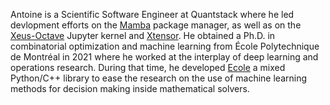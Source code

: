 Antoine is a Scientific Software Engineer at Quantstack where he led devlopment efforts on the
[Mamba](https://mamba.readthedocs.io/) package manager, as well as on the
[Xeus-Octave](https://xeus-octave.readthedocs.io) Jupyter kernel and
[Xtensor](https://xtensor.readthedocs.io/).
He obtained a Ph.D. in combinatorial optimization and machine learning from École Polytechnique
de Montréal in 2021 where he worked at the interplay of deep learning and operations research.
During that time, he developed [Ecole](https://www.ecole.ai) a mixed Python/C++ library to ease the
research on the use of machine learning methods for decision making inside mathematical solvers.

